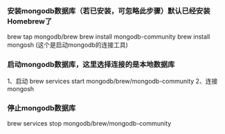 ### 安装mongodb数据库（若已安装，可忽略此步骤）默认已经安装Homebrew了

brew tap mongodb/brew
brew install mongodb-community
brew install mongosh  (这个是启动mongodb的连接工具)

### 启动mongodb数据库，这里选择连接的是本地数据库

1、启动
brew services start mongodb/brew/mongodb-community
2、连接
mongosh

### 停止mongodb数据库

brew services stop mongodb/brew/mongodb-community
